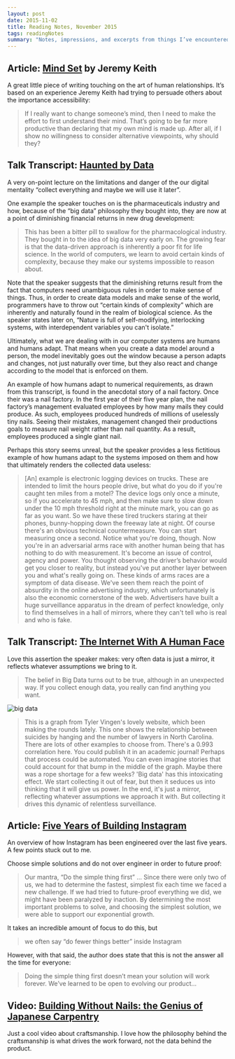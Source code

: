 ```yaml
---
layout: post
date: 2015-11-02
title: Reading Notes, November 2015
tags: readingNotes
summary: "Notes, impressions, and excerpts from things I’ve encountered this month."
---
```


## Article: [Mind Set](https://adactio.com/journal/9688) by Jeremy Keith

A great little piece of writing touching on the art of human relationships. It’s based on an experience Jeremy Keith had trying to persuade others about the importance accessibility:

> If I really want to change someone’s mind, then I need to make the effort to first understand their mind. That’s going to be far more productive than declaring that my own mind is made up. After all, if I show no willingness to consider alternative viewpoints, why should they?

## Talk Transcript: [Haunted by Data](http://idlewords.com/talks/haunted_by_data.htm)

A very on-point lecture on the limitations and danger of the our digital mentality “collect everything and maybe we will use it later”.

One example the speaker touches on is the pharmaceuticals industry and how, because of the “big data” philosophy they bought into, they are now at a point of diminishing financial returns in new drug development:

> This has been a bitter pill to swallow for the pharmacological industry. They bought in to the idea of big data very early on. The growing fear is that the data-driven approach is inherently a poor fit for life science. In the world of computers, we learn to avoid certain kinds of complexity, because they make our systems impossible to reason about.

Note that the speaker suggests that the diminishing returns result from the fact that computers need unambiguous rules in order to make sense of things. Thus, in order to create data models and make sense of the world, programmers have to throw out “certain kinds of complexity” which are inherently and naturally found in the realm of biological science. As the speaker states later on, “Nature is full of self-modifying, interlocking systems, with interdependent variables you can't isolate.”

Ultimately, what we are dealing with in our computer systems are humans and humans adapt. That means when you create a data model around a person, the model inevitably goes out the window because a person adapts and changes, not just naturally over time, but they also react and change according to the model that is enforced on them.

An example of how humans adapt to numerical requirements, as drawn from this transcript, is found in the anecdotal story of a nail factory. Once their was a nail factory. In the first year of their five year plan, the nail factory’s management evaluated employees by how many mails they could produce. As such, employees produced hundreds of millions of uselessly tiny nails. Seeing their mistakes, management changed their productions goals to measure nail weight rather than nail quantity. As a result, employees produced a single giant nail.

Perhaps this story seems unreal, but the speaker provides a less fictitious example of how humans adapt to the systems imposed on them and how that ultimately renders the collected data useless:

> [An] example is electronic logging devices on trucks. These are intended to limit the hours people drive, but what do you do if you're caught ten miles from a motel?
> The device logs only once a minute, so if you accelerate to 45 mph, and then make sure to slow down under the 10 mph threshold right at the minute mark, you can go as far as you want.
> So we have these tired truckers staring at their phones, bunny-hopping down the freeway late at night.
> Of course there's an obvious technical countermeasure. You can start measuring once a second.
> Notice what you're doing, though. Now you're in an adversarial arms race with another human being that has nothing to do with measurement. It's become an issue of control, agency and power.
> You thought observing the driver’s behavior would get you closer to reality, but instead you've put another layer between you and what's really going on.
> These kinds of arms races are a symptom of data disease. We've seen them reach the point of absurdity in the online advertising industry, which unfortunately is also the economic cornerstone of the web. Advertisers have built a huge surveillance apparatus in the dream of perfect knowledge, only to find themselves in a hall of mirrors, where they can't tell who is real and who is fake.

## Talk Transcript: [The Internet With A Human Face](http://idlewords.com/talks/internet_with_a_human_face.htm)

Love this assertion the speaker makes: very often data is just a mirror, it reflects whatever assumptions we bring to it.

> The belief in Big Data turns out to be true, although in an unexpected way. If you collect enough data, you really can find anything you want.

![big data](https://static.pinboard.in/bt14/thumbs/bt14.019.thumb.jpg)

> This is a graph from Tyler Vingen's lovely website, which been making the rounds lately. This one shows the relationship between suicides by hanging and the number of lawyers in North Carolina. There are lots of other examples to choose from.
> There's a 0.993 correlation here. You could publish it in an academic journal! Perhaps that process could be automated.
> You can even imagine stories that could account for that bump in the middle of the graph. Maybe there was a rope shortage for a few weeks?
> 'Big data' has this intoxicating effect. We start collecting it out of fear, but then it seduces us into thinking that it will give us power. In the end, it's just a mirror, reflecting whatever assumptions we approach it with.
> But collecting it drives this dynamic of relentless surveillance.

## Article: [Five Years of Building Instagram](https://medium.com/backchannel/war-stories-3696d00207ff)

An overview of how Instagram has been engineered over the last five years. A few points stuck out to me.

Choose simple solutions and do not over engineer in order to future proof:

> Our mantra, “Do the simple thing first” ... Since there were only two of us, we had to determine the fastest, simplest fix each time we faced a new challenge. If we had tried to future-proof everything we did, we might have been paralyzed by inaction. By determining the most important problems to solve, and choosing the simplest solution, we were able to support our exponential growth.

It takes an incredible amount of focus to do this, but

> we often say “do fewer things better” inside Instagram

However, with that said, the author does state that this is not the answer all the time for everyone:

> Doing the simple thing first doesn’t mean your solution will work forever. We’ve learned to be open to evolving our product...


## Video: [Building Without Nails: the Genius of Japanese Carpentry](https://m.youtube.com/watch?v=rMtSc2MJLcw)

Just a cool video about craftsmanship. I love how the philosophy behind the craftsmanship is what drives the work forward, not the data behind the product.
